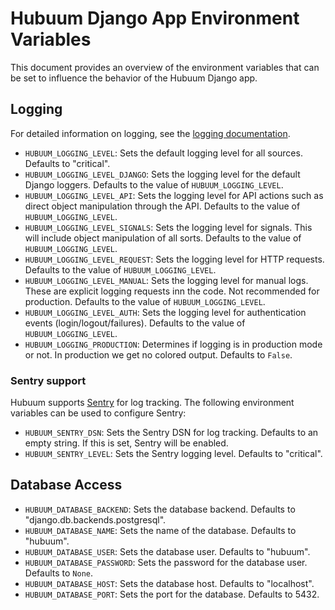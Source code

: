 # Hubuum Django App Environment Variables

This document provides an overview of the environment variables that can be set to influence the behavior of the Hubuum Django app.

## Logging

For detailed information on logging, see the [logging documentation](logging.md).

- `HUBUUM_LOGGING_LEVEL`: Sets the default logging level for all sources. Defaults to "critical".
- `HUBUUM_LOGGING_LEVEL_DJANGO`: Sets the logging level for the default Django loggers. Defaults to the value of `HUBUUM_LOGGING_LEVEL`.
- `HUBUUM_LOGGING_LEVEL_API`: Sets the logging level for API actions such as direct object manipulation through the API. Defaults to the value of `HUBUUM_LOGGING_LEVEL`.
- `HUBUUM_LOGGING_LEVEL_SIGNALS`: Sets the logging level for signals. This will include object manipulation of all sorts. Defaults to the value of `HUBUUM_LOGGING_LEVEL`.
- `HUBUUM_LOGGING_LEVEL_REQUEST`: Sets the logging level for HTTP requests. Defaults to the value of `HUBUUM_LOGGING_LEVEL`.
- `HUBUUM_LOGGING_LEVEL_MANUAL`: Sets the logging level for manual logs. These are explicit logging requests inn the code. Not recommended for production. Defaults to the value of `HUBUUM_LOGGING_LEVEL`.
- `HUBUUM_LOGGING_LEVEL_AUTH`: Sets the logging level for authentication events (login/logout/failures). Defaults to the value of `HUBUUM_LOGGING_LEVEL`.
- `HUBUUM_LOGGING_PRODUCTION`: Determines if logging is in production mode or not. In production we get no colored output. Defaults to `False`.

### Sentry support

Hubuum supports [Sentry](https://sentry.io) for log tracking. The following environment variables can be used to configure Sentry:

- `HUBUUM_SENTRY_DSN`: Sets the Sentry DSN for log tracking. Defaults to an empty string. If this is set, Sentry will be enabled.
- `HUBUUM_SENTRY_LEVEL`: Sets the Sentry logging level. Defaults to "critical".

## Database Access

- `HUBUUM_DATABASE_BACKEND`: Sets the database backend. Defaults to "django.db.backends.postgresql".
- `HUBUUM_DATABASE_NAME`: Sets the name of the database. Defaults to "hubuum".
- `HUBUUM_DATABASE_USER`: Sets the database user. Defaults to "hubuum".
- `HUBUUM_DATABASE_PASSWORD`: Sets the password for the database user. Defaults to `None`.
- `HUBUUM_DATABASE_HOST`: Sets the database host. Defaults to "localhost".
- `HUBUUM_DATABASE_PORT`: Sets the port for the database. Defaults to 5432.
